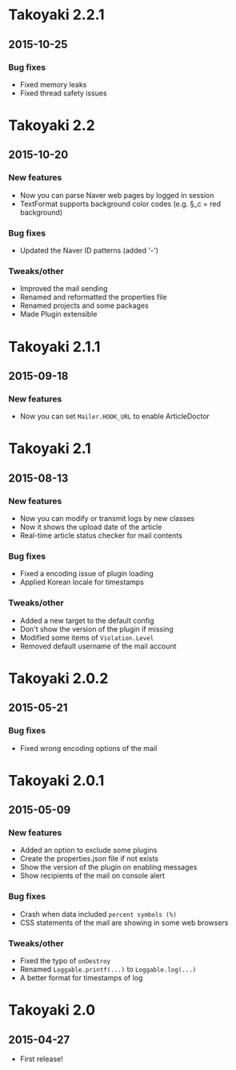 # Takoyaki 2.2.1
## 2015-10-25

### Bug fixes
- Fixed memory leaks
- Fixed thread safety issues



# Takoyaki 2.2
## 2015-10-20

### New features
- Now you can parse Naver web pages by logged in session
- TextFormat supports background color codes (e.g. §_c = red background)

### Bug fixes
- Updated the Naver ID patterns (added '-')

### Tweaks/other
- Improved the mail sending
- Renamed and reformatted the properties file
- Renamed projects and some packages
- Made Plugin extensible



# Takoyaki 2.1.1
## 2015-09-18

### New features
- Now you can set `Mailer.HOOK_URL` to enable ArticleDoctor



# Takoyaki 2.1
## 2015-08-13

### New features
- Now you can modify or transmit logs by new classes
- Now it shows the upload date of the article
- Real-time article status checker for mail contents

### Bug fixes
- Fixed a encoding issue of plugin loading
- Applied Korean locale for timestamps

### Tweaks/other
- Added a new target to the default config
- Don't show the version of the plugin if missing
- Modified some items of `Violation.Level`
- Removed default username of the mail account



# Takoyaki 2.0.2
## 2015-05-21

### Bug fixes
- Fixed wrong encoding options of the mail



# Takoyaki 2.0.1
## 2015-05-09

### New features
- Added an option to exclude some plugins
- Create the properties.json file if not exists
- Show the version of the plugin on enabling messages
- Show recipients of the mail on console alert

### Bug fixes
- Crash when data included `percent symbols (%)`
- CSS statements of the mail are showing in some web browsers

### Tweaks/other
- Fixed the typo of `onDestroy`
- Renamed `Loggable.printf(...)` to `Loggable.log(...)`
- A better format for timestamps of log



# Takoyaki 2.0
## 2015-04-27

- First release!